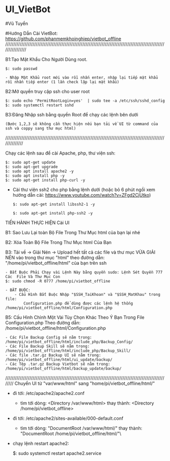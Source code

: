 # UI_VietBot

#Vũ Tuyển

#Hướng Dẫn Cài VietBot: https://github.com/phanmemkhoinghiep/vietbot_offline
////////////////////////////////////////////////////////////////////////////////////////////////////////////////

B1:Tạo Mật Khẩu Cho Người Dùng root.

	$: sudo passwd
 
	- Nhập Mật Khẩu root mới vào rồi nhấn enter, nhập lại tiếp mật khẩu rồi nhấn tiếp enter (1 lần check lặp lại mật khẩu)

B2:Mở quyền truy cập ssh cho user root

	$: sudo echo 'PermitRootLogin=yes'  | sudo tee -a /etc/ssh/sshd_config
	$: sudo systemctl restart sshd 

B3:Đăng Nhập ssh bằng quyền Root để chạy các lệnh bên dưới

	(Bước 1,2,3 sẽ không cần thực hiện nếu bạn tải về UI từ command của ssh và coppy sang thư mục html)
//////////////////////////////////////////////////////////////////////////////////////////////////////////////


Chạy các lệnh sau để cài Apache, php, thư viện ssh:

	$: sudo apt-get update
	$: sudo apt-get upgrade
	$: sudo apt install apache2 -y
	$: sudo apt install php -y
 	$: sudo apt-get install php-curl -y

- Cài thư viện ssh2 cho php bằng lệnh dưới (hoặc bỏ 6 phút ngồi xem hướng dẫn cài: https://www.youtube.com/watch?v=ZFgd2CjUtko)

	  $: sudo apt-get install libssh2-1 -y

	  $: sudo apt-get install php-ssh2 -y
	
TIẾN HÀNH THỰC HIỆN Cài UI
	
B1: Sao Lưu Lại toàn Bộ File Trong Thư Mục html của bạn lại nhé

B2: Xóa Toàn Bộ File Trong Thư Mục html Của Bạn

B3: Tải về -> Giải Nén -> Upload hết tất cả các file và thư mục VỪA GIẢI NÉN 
vào trong thư mục "html" theo đường dẫn: "/home/pi/vietbot_offline/html" của bạn trên ssh

	- Bắt Buộc Phải Chạy vài Lệnh Này bằng quyền sudo: Lệnh Sét Quyền 777 Các  File Và Thư Mục Con
 	$: sudo chmod -R 0777 /home/pi/vietbot_offline
	
	- BẮT BUỘC: 
		- Cấu Hình Bắt Buộc Nhập "$SSH_TaiKhoan" và "$SSH_MatKhau" trong file:
			Configuration.php để dùng được các lệnh hệ thống /home/pi/vietbot_offline/html/Configuration.php

B5: Cấu Hình Chỉnh Một Vài Tùy Chọn Khác Theo Ý Bạn Trong File Configuration.php
 Theo đường dẫn: /home/pi/vietbot_offline/html/Configuration.php

	- Các File Backup Config sẽ nằm trong: /home/pi/vietbot_offline/html/include_php/Backup_Config/
 	- Các File Backup Skill sẽ nằm trong: /home/pi/vietbot_offline/html/include_php/Backup_Skill/
 	- Các file .tar.gz Backup UI sẽ nằm trong: /home/pi/vietbot_offline/html/ui_update/backup/
  	- Các Tệp .tar.gz Backup Vietbot sẽ nằm trong: /home/pi/vietbot_offline/html/backup_update/backup/
////////////////////////////////////////////////////////////////////////////////////////////////////////
Chuyển UI từ "var/www/html" sang "home/pi/vietbot_offline/html/"

 - đi tới: /etc/apache2/apache2.conf 
	- tìm tới dòng: <Directory /var/www/html> thay thành: <Directory /home/pi/vietbot_offline>
	
 - đi tới: /etc/apache2/sites-available/000-default.conf
	- tìm tới dòng: "DocumentRoot /var/www/html/" thay thành: "DocumentRoot /home/pi/vietbot_offline/html/"\
 
 - chạy lệnh restart apache2:
   
	$: sudo systemctl restart apache2.service

